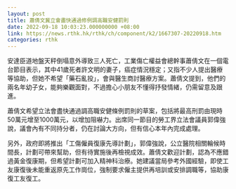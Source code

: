 ```yaml
---
layout: post
title: 蕭倩文冀立會盡快通過修例調高職安健罰則
date: 2022-09-18 10:03:23.000000000 +08:00
link: https://news.rthk.hk/rthk/ch/component/k2/1667307-20220918.htm
categories: rthk
---
```


安達臣道地盤天秤倒塌意外導致三人死亡，工業傷亡權益會總幹事蕭倩文在一個電台節目表示，其中41歲死者許文明的妻子，癌症情況穩定；又指不少人提出醫療等協助，但她不希望「藥石亂投」，會與醫生商討醫療方案。蕭倩文提到，他們的兩名年幼子女，能夠樂觀面對，不過擔心小朋友不懂得抒發情緒，仍需留意及跟進。 

蕭倩文希望立法會盡快通過調高職安健條例罰則的草案，包括將最高刑罰由現時50萬元增至1000萬元，以增加阻嚇力。出席同一節目的勞工界立法會議員郭偉強說，議會內有不同持分者，仍在討論大方向，但有信心本年內完成處理。

另外，政府即將推出「工傷僱員復康先導計劃」，郭偉強說，公立醫院相關輪候時間長，計劃可帶來幫助，但有待實施後再檢視成效。蕭倩文歡迎計劃，認為不應錯過黃金復康期，但希望計劃可加入精神科治療。她建議當局參考外國經驗，即使工友康復後未能重返原先工作崗位，強制要求僱主提供再培訓或安排調職等，協助康復工友復工。
